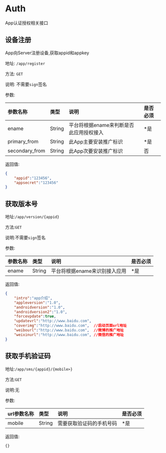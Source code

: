 Auth 
================
App认证授权相关接口

设备注册
----------------
App向Server注册设备,获取appid和appkey

地址: `/app/register`

方法: `GET`

说明: 不需要`sign`签名

参数:

| 参数名称        |类型    |说明                              |是否必须|
|:------------- |:-------|:--------------------------------|:-----|
| ename         |String  |平台将根据ename来判断是否此应用授权接入|*是   |
| primary_from  |String  |此App主要安装推广标识               |*是   |
| secondary_from|String  |此App次要安装推广标识               |否   |

返回值:
```json
{
    "appid":"123456",
    "appsecret":"123456"
}
```

获取版本号
----------------

地址:`/app/version/{appid}`

方法:`GET`

说明:不需要`sign`签名

参数:

| 参数名称        |类型    |说明                              |是否必须|
|:------------- |:-------|:--------------------------------|:-----|
| ename         |String  |平台将根据ename来识别接入应用        |*是   |


返回值:
```json
{
    "intro":"app介绍",
    "appleversion":"1.0",
    "androidversion":"1.0",
    "androidversion2":"1.0",
    "forcevpdate":true,
    "updatevrl":"http://www.baidu.com",
    "coverimg":"http://www.baidu.com",  //启动页面url地址
    "weibourl":"http://www.baidu.com",  //微博的推广地址
    "weixinurl":"http://www.baidu.com", //微信的推广地址
}
```

获取手机验证码
----------------

地址:`/app/sms/{appid}/{mobile>}`

方法:`GET`

说明:无

参数:

| url参数名称        |类型    |说明                              |是否必须|
|:------------- |:-------|:--------------------------------|:-----|
| mobile        |String  |需要获取验证码的手机号码             |*是   |

返回值:

    {}
